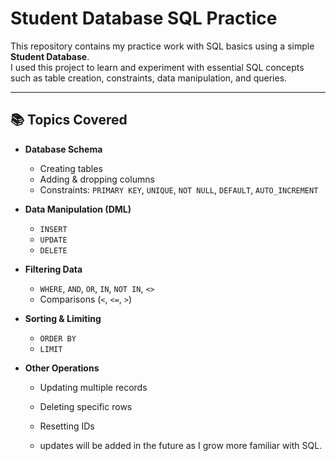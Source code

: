 # Student Database SQL Practice

This repository contains my practice work with SQL basics using a simple **Student Database**.  
I used this project to learn and experiment with essential SQL concepts such as table creation, constraints, data manipulation, and queries.

---

## 📚 Topics Covered

- **Database Schema**
  - Creating tables
  - Adding & dropping columns
  - Constraints: `PRIMARY KEY`, `UNIQUE`, `NOT NULL`, `DEFAULT`, `AUTO_INCREMENT`

- **Data Manipulation (DML)**
  - `INSERT`
  - `UPDATE`
  - `DELETE`

- **Filtering Data**
  - `WHERE`, `AND`, `OR`, `IN`, `NOT IN`, `<>`
  - Comparisons (`<`, `<=`, `>`)

- **Sorting & Limiting**
  - `ORDER BY`
  - `LIMIT`

- **Other Operations**
  - Updating multiple records
  - Deleting specific rows
  - Resetting IDs
 
  - updates will be added in the future as I grow more familiar with SQL.
